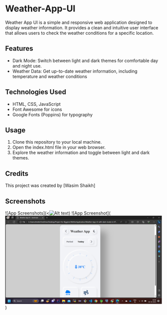 
# Weather-App-UI

Weather App UI is a simple and responsive web application designed to display weather information. It provides a clean and intuitive user interface that allows users to check the weather conditions for a specific location.

## Features
- Dark Mode: Switch between light and dark themes for comfortable day and night use.
- Weather Data: Get up-to-date weather information, including temperature and weather conditions
  
## Technologies Used
- HTML, CSS, JavaScript
- Font Awesome for icons
- Google Fonts (Poppins) for typography
  
## Usage
1. Clone this repository to your local machine.
2. Open the index.html file in your web browser.
3. Explore the weather information and toggle between light and dark themes.
   
## Credits
This project was created by [Wasim Shaikh]

## Screenshots
![App Screenshots](<![Alt text](<Screenshot (156).png>))
![App Screenshot](![Alt text](<Screenshot (155).png>))
